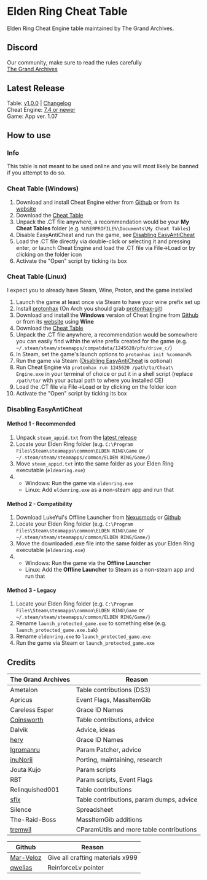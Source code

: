 # Elden Ring Cheat Table
Elden Ring Cheat Engine table maintained by The Grand Archives.

## Discord
Our community, make sure to read the rules carefully  
[The Grand Archives](https://discord.io/the-grand-archives)

## Latest Release
Table: [v1.0.0](https://github.com/The-Grand-Archives/Elden-Ring-CT-TGA/releases/latest) | [Changelog](/CHANGELOG.md)  
Cheat Engine: [7.4 or newer](https://github.com/cheat-engine/cheat-engine/releases)  
Game: App ver. 1.07

## How to use
### Info 
This table is not meant to be used online and you will most likely be banned if you attempt to do so. 
### Cheat Table (Windows)
1. Download and install Cheat Engine either from [Github](https://github.com/cheat-engine/cheat-engine/releases) or from its [website](https://cheatengine.org/) 
2. Download the [Cheat Table](https://github.com/The-Grand-Archives/Elden-Ring-CT-TGA/releases)
3. Unpack the .CT file anywhere, a recommendation would be your **My Cheat Tables** folder (e.g. `%USERPROFILE%\Documents\My Cheat Tables`) 
4. Disable EasyAntiCheat and run the game, see [Disabling EasyAntiCheat](#disabling-easyanticheat)
5. Load the .CT file directly via double-click or selecting it and pressing enter, or launch Cheat Engine and load the .CT file via File->Load or by clicking on the folder icon
6. Activate the "Open" script by ticking its box
### Cheat Table (Linux)
I expect you to already have Steam, Wine, Proton, and the game installed
1. Launch the game at least once via Steam to have your wine prefix set up
2. Install [protonhax](https://github.com/jcnils/protonhax) (On Arch you should grab [protonhax-git](https://aur.archlinux.org/packages/protonhax-git))
3. Download and install the **Windows** version of Cheat Engine from [Github](https://github.com/cheat-engine/cheat-engine/releases) or from its [website](https://cheatengine.org/) using **Wine**
4. Download the [Cheat Table](https://github.com/The-Grand-Archives/Elden-Ring-CT-TGA/releases) 
5. Unpack the .CT file anywhere, a recommendation would be somewhere you can easily find within the wine prefix created for the game (e.g. `~/.steam/steam/steamapps/compatdata/1245620/pfx/drive_c/`)
6. In Steam, set the game's launch options to `protonhax init %command%`
7. Run the game via Steam ([Disabling EasyAntiCheat](#disabling-easyanticheat) is optional)
8. Run Cheat Engine via `protonhax run 1245620 /path/to/Cheat\ Engine.exe` in your terminal of choice or put it in a shell script (replace `/path/to/` with your actual path to where you installed CE)
9. Load the .CT file via File->Load or by clicking on the folder icon
10. Activate the "Open" script by ticking its box
### Disabling EasyAntiCheat 
#### Method 1 - Recommended 
1. Unpack `steam_appid.txt` from the [latest release](https://github.com/The-Grand-Archives/Elden-Ring-CT-TGA/releases/latest) 
2. Locate your Elden Ring folder (e.g. `C:\Program Files\Steam\steamapps\common\ELDEN RING\Game` or `~/.steam/steam/steamapps/common/ELDEN RING/Game/`) 
3. Move `steam_appid.txt` into the same folder as your Elden Ring executable (`eldenring.exe`) 
4. - Windows: Run the game via `eldenring.exe` 
   - Linux: Add `eldenring.exe` as a non-steam app and run that
#### Method 2 - Compatibility 
1. Download LukeYui's Offline Launcher from [Nexusmods](https://www.nexusmods.com/eldenring/mods/98) or [Github](https://github.com/LukeYui/launch_modded_eldenring) 
2. Locate your Elden Ring folder (e.g. `C:\Program Files\Steam\steamapps\common\ELDEN RING\Game` or `~/.steam/steam/steamapps/common/ELDEN RING/Game/`) 
3. Move the downloaded .exe file into the same folder as your Elden Ring executable (`eldenring.exe`) 
4. - Windows: Run the game via the **Offline Launcher** 
   - Linux: Add the **Offline Launcher** to Steam as a non-steam app and run that
#### Method 3 - Legacy
1. Locate your Elden Ring folder (e.g. `C:\Program Files\Steam\steamapps\common\ELDEN RING\Game` or `~/.steam/steam/steamapps/common/ELDEN RING/Game/`) 
2. Rename `launch_protected_game.exe` to something else (e.g. `launch_protected_game.exe.bak`) 
3. Rename `eldenring.exe` to `launch_protected_game.exe` 
4. Run the game via Steam or `launch_protected_game.exe`

## Credits
The Grand Archives | Reason               
------------- | ---------------------
Ametalon | Table contributions (DS3)
Apricus | Event Flags, MassItemGib
Careless Esper | Grace ID Names
[Coinsworth](https://github.com/LukeYui/) | Table contributions, advice
Dalvik | Advice, ideas
[hery](https://github.com/heryoff) | Grace ID Names
[Igromanru](https://github.com/igromanru) | Param Patcher, advice
[inuNorii](https://github.com/inuNorii) | Porting, maintaining, research
Jouta Kujo | Param scripts
RBT | Param scripts, Event Flags
Relinquished001 | Table contributions
[sfix](https://github.com/garyttierney) | Table contributions, param dumps, advice
Silence | Spreadsheet
The-Raid-Boss | MassItemGib additions
[tremwil](https://github.com/tremwil/) | CParamUtils and more table contributions

Github | Reason   
------------- | ---------------------
[Mar-Veloz](https://github.com/Mar-Veloz) | Give all crafting materials x999
[qwelias](https://github.com/qwelias) | ReinforceLv pointer